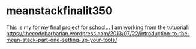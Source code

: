 # meanstackfinalit350

This is my for my final project for school...
I am working from the tutuorial:
https://thecodebarbarian.wordpress.com/2013/07/22/introduction-to-the-mean-stack-part-one-setting-up-your-tools/


